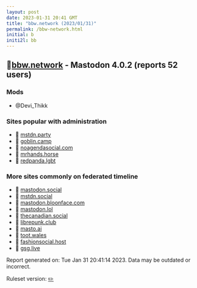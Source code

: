 ```yaml
---
layout: post
date: 2023-01-31 20:41 GMT
title: "bbw.network (2023/01/31)"
permalink: /bbw-network.html
initial: b
initi2l: bb
---
```


## 🐘[bbw.network](https://bbw.network) - Mastodon 4.0.2 (reports 52 users)

### Mods
 * @Devi_Thikk

### Sites popular with administration

* 🐘 [mstdn.party](/mstdn-party.html)
* 🐘 [goblin.camp](/goblin-camp.html)
* 🐘 [noagendasocial.com](/noagendasocial-com.html)
* 🐘 [mrhands.horse](/mrhands-horse.html)
* 🐘 [redpanda.lgbt](/redpanda-lgbt.html)

### More sites commonly on federated timeline

* 🧸 [mastodon.social](/mastodon-social.html)
* 🐘 [mstdn.social](/mstdn-social.html)
* 🐘 [mastodon.bloonface.com](/mastodon-bloonface-com.html)
* 🐘 [mastodon.lol](/mastodon-lol.html)
* 🐘 [thecanadian.social](/thecanadian-social.html)
* 🐘 [librepunk.club](/librepunk-club.html)
* 🐘 [masto.ai](/masto-ai.html)
* 🐘 [toot.wales](/toot-wales.html)
* 🐘 [fashionsocial.host](/fashionsocial-host.html)
* 🐘 [gsg.live](/gsg-live.html)

Report generated on: Tue Jan 31 20:41:14 2023. Data may be outdated or incorrect.

Ruleset version: [✏️](/version-pencil)
